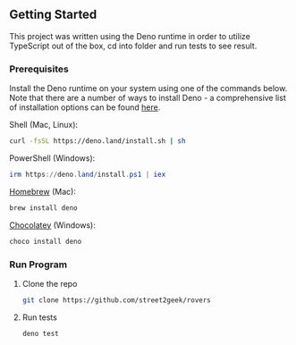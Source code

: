 <!-- GETTING STARTED -->
## Getting Started

This project was written using the Deno runtime in order to utilize TypeScript out of the box,
cd into folder and run tests to see result.

### Prerequisites

Install the Deno runtime on your system using one of the commands below. Note
that there are a number of ways to install Deno - a comprehensive list of
installation options can be found
[here](https://docs.deno.com/runtime/manual/getting_started/installation).

Shell (Mac, Linux):

```sh
curl -fsSL https://deno.land/install.sh | sh
```

PowerShell (Windows):

```powershell
irm https://deno.land/install.ps1 | iex
```

[Homebrew](https://formulae.brew.sh/formula/deno) (Mac):

```sh
brew install deno
```

[Chocolatey](https://chocolatey.org/packages/deno) (Windows):

```powershell
choco install deno
```

### Run Program

1. Clone the repo
   ```sh
   git clone https://github.com/street2geek/rovers
   ```
2. Run tests
   ```sh
   deno test
   ```

